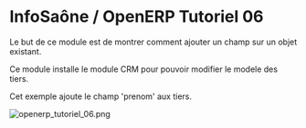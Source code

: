 InfoSaône / OpenERP Tutoriel 06
===================

Le but de ce module est de montrer comment ajouter un champ sur un objet existant.

Ce module installe le module CRM pour pouvoir modifier le modele des tiers.

Cet exemple ajoute le champ 'prenom' aux tiers.


![openerp_tutoriel_06.png](https://raw.github.com/tonygalmiche/openerp_tutoriel_06/master/static/src/img/openerp_tutoriel_06.png) 
